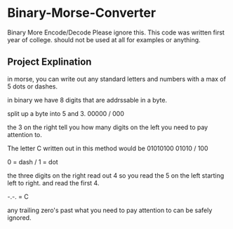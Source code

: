 # Binary-Morse-Converter

Binary More Encode/Decode
Please ignore this. 
This code was written first year of college. should not be used at all for examples or anything.


<h2>Project Explination</h2>


in morse, you can write out any standard letters and numbers with a max of 5 dots or dashes.

in binary we have 8 digits that are addrssable in a byte.

split up a byte into 5 and 3.   00000 / 000

the 3 on the right tell you how many digits on the left you need to pay attention to.

The letter C written out in this method would be 01010100    01010 / 100

0 = dash / 1 = dot

the three digits on the right read out 4 so you read the 5 on the left starting left to right.  and read the first 4.

-.-.  = C

any trailing zero's past what you need to pay attention to can be safely ignored.

